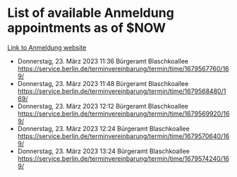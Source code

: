 # List of available Anmeldung appointments as of $NOW
[Link to Anmeldung website](https://service.berlin.de/terminvereinbarung/termin/tag.php?termin=1&anliegen[]=120686&dienstleisterlist=122210,122217,327316,122219,327312,122227,327314,122231,327346,122243,327348,122254,122252,329742,122260,329745,122262,329748,122271,327278,122273,327274,122277,327276,330436,122280,327294,122282,327290,122284,327292,122291,327270,122285,327266,122286,327264,122296,327268,150230,329760,122297,327286,122294,327284,122312,329763,122314,329775,122304,327330,122311,327334,122309,327332,317869,122281,327352,122279,329772,122283,122276,327324,122274,327326,122267,329766,122246,327318,122251,327320,122257,327322,122208,327298,122226,327300&herkunft=http%3A%2F%2Fservice.berlin.de%2Fdienstleistung%2F120686%2F)
- Donnerstag, 23. März 2023 11:36 Bürgeramt Blaschkoallee https://service.berlin.de/terminvereinbarung/termin/time/1679567760/169/
- Donnerstag, 23. März 2023 11:48 Bürgeramt Blaschkoallee https://service.berlin.de/terminvereinbarung/termin/time/1679568480/169/
- Donnerstag, 23. März 2023 12:12 Bürgeramt Blaschkoallee https://service.berlin.de/terminvereinbarung/termin/time/1679569920/169/
- Donnerstag, 23. März 2023 12:24 Bürgeramt Blaschkoallee https://service.berlin.de/terminvereinbarung/termin/time/1679570640/169/
- Donnerstag, 23. März 2023 13:24 Bürgeramt Blaschkoallee https://service.berlin.de/terminvereinbarung/termin/time/1679574240/169/
